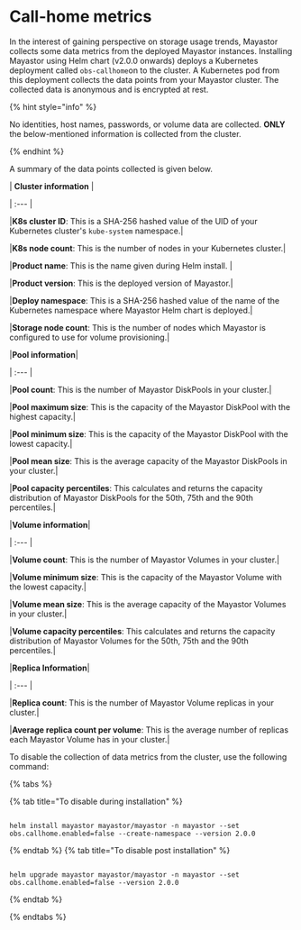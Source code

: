 # Call-home metrics 

 In the interest of gaining perspective on storage usage trends, Mayastor collects some data metrics from the deployed Mayastor instances. Installing Mayastor using Helm chart (v2.0.0 onwards) deploys a Kubernetes deployment called `obs-callhome`on to the cluster. A Kubernetes pod from this deployment collects the data points from your Mayastor cluster. The collected data is anonymous and is encrypted at rest. 

{% hint style="info" %} 

No identities, host names, passwords, or volume data are collected. **ONLY** the below-mentioned information is collected from the cluster.  

{% endhint %} 


A summary of the data points collected is given below.  

| **Cluster information** | 

| :--- | 

|**K8s cluster ID**: This is a SHA-256 hashed value of the UID of your Kubernetes cluster's `kube-system` namespace.| 

|**K8s node count**: This is the number of nodes in your Kubernetes cluster.| 

|**Product name**: This is the name given during Helm install. | 

|**Product version**: This is the deployed version of Mayastor.| 

|**Deploy namespace**: This is a SHA-256 hashed value of the  name of the  Kubernetes namespace where Mayastor Helm chart is deployed.| 

|**Storage node count**: This is the number of nodes which Mayastor is configured to use for volume provisioning.| 

 
 

|**Pool information**| 

| :--- | 

|**Pool count**: This is the number of Mayastor DiskPools in your cluster.| 

|**Pool maximum size**: This is the capacity of the Mayastor DiskPool with the highest capacity.| 

|**Pool minimum size**: This is the capacity of the Mayastor DiskPool with the lowest capacity.| 

|**Pool mean size**: This is the average capacity of the Mayastor DiskPools in your cluster.| 

|**Pool capacity percentiles**: This calculates and returns the capacity distribution of Mayastor DiskPools for the 50th, 75th and the 90th percentiles.| 

 
 
 

|**Volume information**| 

| :--- | 

|**Volume count**: This is the number of Mayastor Volumes in your cluster.| 

|**Volume minimum size**: This is the capacity of the Mayastor Volume with the lowest capacity.| 

|**Volume mean size**: This is the average capacity of the Mayastor Volumes in your cluster.| 

|**Volume capacity percentiles**: This calculates and returns the capacity distribution of Mayastor Volumes for the 50th, 75th and the 90th percentiles.| 

 
 

|**Replica Information**| 

| :--- | 

|**Replica count**: This is the number of Mayastor Volume replicas in your cluster.| 

|**Average replica count per volume**: This is the average number of replicas each Mayastor Volume has in your cluster.| 



To disable the collection of data metrics from the cluster, use the following command: 


{% tabs %} 

{% tab title="To disable during installation" %} 

```text 

helm install mayastor mayastor/mayastor -n mayastor --set obs.callhome.enabled=false --create-namespace --version 2.0.0 

``` 

{% endtab %} 
{% tab title="To disable post installation" %} 

```text 

helm upgrade mayastor mayastor/mayastor -n mayastor --set obs.callhome.enabled=false --version 2.0.0 

``` 

{% endtab %} 

{% endtabs %} 

 
 
 
 
 
 
 

 